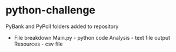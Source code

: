 # python-challenge

PyBank and PyPoll folders added to repository

- File breakdown
    Main.py - python code
    Analysis - text file output
    Resources - csv file 
